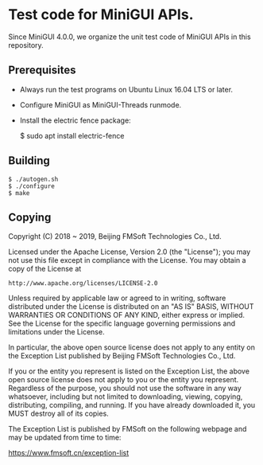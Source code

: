 # Test code for MiniGUI APIs.

Since MiniGUI 4.0.0, we organize the unit test code of MiniGUI APIs
in this repository.

## Prerequisites

* Always run the test programs on Ubuntu Linux 16.04 LTS or later.
* Configure MiniGUI as MiniGUI-Threads runmode.
* Install the electric fence package:

    $ sudo apt install electric-fence

## Building

    $ ./autogen.sh
    $ ./configure
    $ make

## Copying

Copyright (C) 2018 ~ 2019, Beijing FMSoft Technologies Co., Ltd.

Licensed under the Apache License, Version 2.0 (the "License");
you may not use this file except in compliance with the License.
You may obtain a copy of the License at

    http://www.apache.org/licenses/LICENSE-2.0

Unless required by applicable law or agreed to in writing, software
distributed under the License is distributed on an "AS IS" BASIS,
WITHOUT WARRANTIES OR CONDITIONS OF ANY KIND, either express or implied.
See the License for the specific language governing permissions and
limitations under the License.

In particular, the above open source license does not apply to any
entity on the Exception List published by
Beijing FMSoft Technologies Co., Ltd.

If you or the entity you represent is listed on the Exception List,
the above open source license does not apply to you or the entity
you represent. Regardless of the purpose, you should not use the
software in any way whatsoever, including but not limited to downloading,
viewing, copying, distributing, compiling, and running. If you have
already downloaded it, you MUST destroy all of its copies.

The Exception List is published by FMSoft
on the following webpage and may be updated from time to time:

https://www.fmsoft.cn/exception-list

